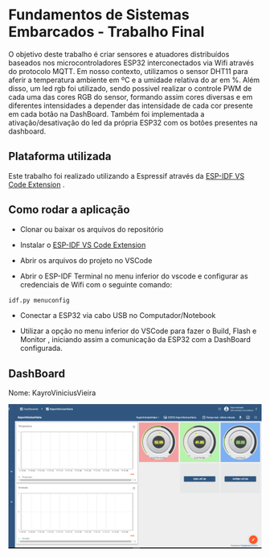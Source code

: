 # Fundamentos de Sistemas Embarcados - Trabalho Final

O objetivo deste trabalho é criar sensores e atuadores distribuídos baseados nos microcontroladores ESP32 interconectados via Wifi através do protocolo MQTT. Em nosso contexto, utilizamos o sensor DHT11 para aferir a temperatura ambiente
em ºC e a umidade relativa do ar em %. Além disso, um led  rgb foi utilizado, sendo possivel realizar o controle PWM de cada uma das cores RGB do sensor, formando assim  cores diversas e em diferentes intensidades a depender das intensidade de cada cor presente em cada botão na DashBoard. Também foi implementada a ativação/desativação  do led da própria ESP32 com os botões presentes na dashboard.




## Plataforma utilizada

Este trabalho foi realizado utilizando a Espressif através da [ESP-IDF VS Code Extension](https://docs.espressif.com/projects/esp-idf/en/latest/esp32/get-started/index.html#) .

## Como rodar a aplicação

- Clonar ou baixar os arquivos do repositório

- Instalar o [ESP-IDF VS Code Extension](https://docs.espressif.com/projects/esp-idf/en/latest/esp32/get-started/index.html#) 
- Abrir os arquivos do projeto no VSCode

- Abrir o ESP-IDF Terminal no menu inferior do vscode e configurar as credenciais de Wifi com o seguinte comando: 

```bash
idf.py menuconfig
```
- Conectar a ESP32 via cabo USB no Computador/Notebook

- Utilizar  a opção no menu inferior do VSCode para fazer o Build, Flash e Monitor , iniciando assim a comunicação da ESP32 com  a DashBoard configurada.


## DashBoard

Nome: KayroViniciusVieira

![dahsboard](https://raw.githubusercontent.com/faco400/FSE_Final/main/img/dash.png)